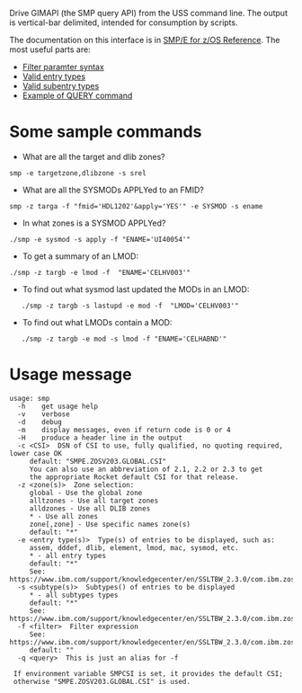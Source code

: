 Drive GIMAPI (the SMP query API) from the USS command line. The output is vertical-bar delimited, intended for consumption by scripts.

The documentation on this interface is in [SMP/E for z/OS Reference](https://www.ibm.com/support/knowledgecenter/en/SSLTBW_2.3.0/com.ibm.zos.v2r3.gim2000/toc.htm). The most useful parts are:

* [Filter paramter syntax](https://www.ibm.com/support/knowledgecenter/en/SSLTBW_2.3.0/com.ibm.zos.v2r3.gim2000/filter.htm)
* [Valid entry types](https://www.ibm.com/support/knowledgecenter/en/SSLTBW_2.3.0/com.ibm.zos.v2r3.gim2000/entry.htm)
* [Valid subentry types](https://www.ibm.com/support/knowledgecenter/en/SSLTBW_2.3.0/com.ibm.zos.v2r3.gim2000/subent.htm)
* [Example of QUERY command](https://www.ibm.com/support/knowledgecenter/en/SSLTBW_2.3.0/com.ibm.zos.v2r3.gim2000/qsamp.htm)

# Some sample commands

* What are all the target and dlib zones?
```
smp -e targetzone,dlibzone -s srel
```
* What are all the SYSMODs APPLYed to an FMID?
```
smp -z targa -f "fmid='HDL1202'&apply='YES'" -e SYSMOD -s ename
```
* In what zones is a SYSMOD APPLYed?
```
./smp -e sysmod -s apply -f "ENAME='UI40054'"
```
* To get a summary of an LMOD:
```
./smp -z targb -e lmod -f  "ENAME='CELHV003'"
```

* To find out what sysmod last updated the MODs in an LMOD:
```
   ./smp -z targb -s lastupd -e mod -f  "LMOD='CELHV003'"
```

* To find out what LMODs contain a MOD:
```
   ./smp -z targb -e mod -s lmod -f "ENAME='CELHABND'"
```

# Usage message

```
usage: smp 
  -h    get usage help 
  -v    verbose 
  -d    debug 
  -m    display messages, even if return code is 0 or 4 
  -H    produce a header line in the output 
  -c <CSI>  DSN of CSI to use, fully qualified, no quoting required, lower case OK 
     default: "SMPE.ZOSV203.GLOBAL.CSI" 
     You can also use an abbreviation of 2.1, 2.2 or 2.3 to get
     the appropriate Rocket default CSI for that release.
  -z <zone(s)>  Zone selection: 
     global - Use the global zone 
     alltzones - Use all target zones 
     alldzones - Use all DLIB zones 
     * - Use all zones 
     zone[,zone] - Use specific names zone(s) 
     default: "*" 
  -e <entry type(s)>  Type(s) of entries to be displayed, such as: 
     assem, dddef, dlib, element, lmod, mac, sysmod, etc. 
     * - all entry types 
     default: "*" 
     See: https://www.ibm.com/support/knowledgecenter/en/SSLTBW_2.3.0/com.ibm.zos.v2r3.gim2000/entry.htm 
  -s <subtype(s)>  Subtypes() of entries to be displayed 
     * - all subtypes types 
     default: "*" 
     See: https://www.ibm.com/support/knowledgecenter/en/SSLTBW_2.3.0/com.ibm.zos.v2r3.gim2000/subent.htm 
  -f <filter>  Filter expression 
     See: https://www.ibm.com/support/knowledgecenter/en/SSLTBW_2.3.0/com.ibm.zos.v2r3.gim2000/filter.htm 
     default: "" 
  -q <query>  This is just an alias for -f 
 
 If environment variable SMPCSI is set, it provides the default CSI; 
 otherwise "SMPE.ZOSV203.GLOBAL.CSI" is used. 
```